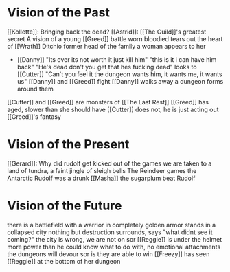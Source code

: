 # Vision of the Past
[[Kollette]]: Bringing back the dead?
[[Astrid]]: [[The Guild]]'s greatest secret
A vision of a young [[Greed]]
battle worn bloodied
tears out the heart of [[Wrath]] Ditchio former head of the family
a woman appears to her
- [[Danny]]
"Its over its not worth it just kill him"
"this is it i can have him back"
"He's dead don't you get that hes fucking dead"
looks to [[Cutter]]
"Can't you feel it the dungeon wants him, it wants me, it wants us"
[[Danny]] and [[Greed]] fight
[[Danny]] walks away
a dungeon forms around them

[[Cutter]] and [[Greed]] are monsters of [[The Last Rest]]
[[Greed]] has aged, slower than she should have
[[Cutter]] does not, he is just acting out [[Greed]]'s fantasy

# Vision of the Present
[[Gerard]]: Why did rudolf get kicked out of the games
we are taken to a land of tundra, a faint jingle of sleigh bells
The Reindeer games
the Antarctic
Rudolf was a drunk
[[Masha]] the sugarplum beat Rudolf
# Vision of the Future
there is a battlefield with a warrior in completely golden armor stands in a collapsed city
nothing but destruction surrounds, says "what didnt see it coming?"
the city is wrong, we are not on sor
[[Reggie]] is under the helmet
more power than he could know what to do with, no emotional attachments
the dungeons will devour sor is they are able to win
[[Freezy]] has seen [[Reggie]] at the bottom of her dungeon
